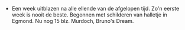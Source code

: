 - Een week uitblazen na alle ellende van de afgelopen tijd. Zo'n eerste week is nooit de beste. Begonnen met schilderen van halletje in Egmond. Nu nog 15 blz. Murdoch, Bruno's Dream.